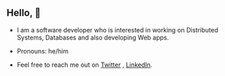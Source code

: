 ## Hello, :wave:

- I am a software developer who is interested in working on Distributed Systems, Databases and also developing Web apps.

- Pronouns: he/him

- Feel free to reach me out on [Twitter](https://twitter.com/sagnik_3) ,  [LinkedIn](https://www.linkedin.com/in/sagnik-chatterjee-423a7516a/).
